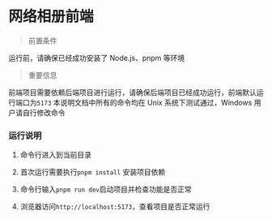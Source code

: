# 网络相册前端

> 前置条件

运行前，请确保已经成功安装了 Node.js、pnpm 等环境

> 重要信息

前端项目需要依赖后端项目进行运行，请确保后端项目已经成功运行，前端默认运行端口为`5173`
本说明文档中所有的命令均在 Unix 系统下测试通过，Windows 用户请自行修改命令

### 运行说明

1. 命令行进入到当前目录

2. 首次运行需要执行`pnpm install` 安装项目依赖

3. 命令行输入`pnpm run dev`启动项目并检查功能是否正常

4. 浏览器访问`http://localhost:5173`，查看项目是否正常运行
